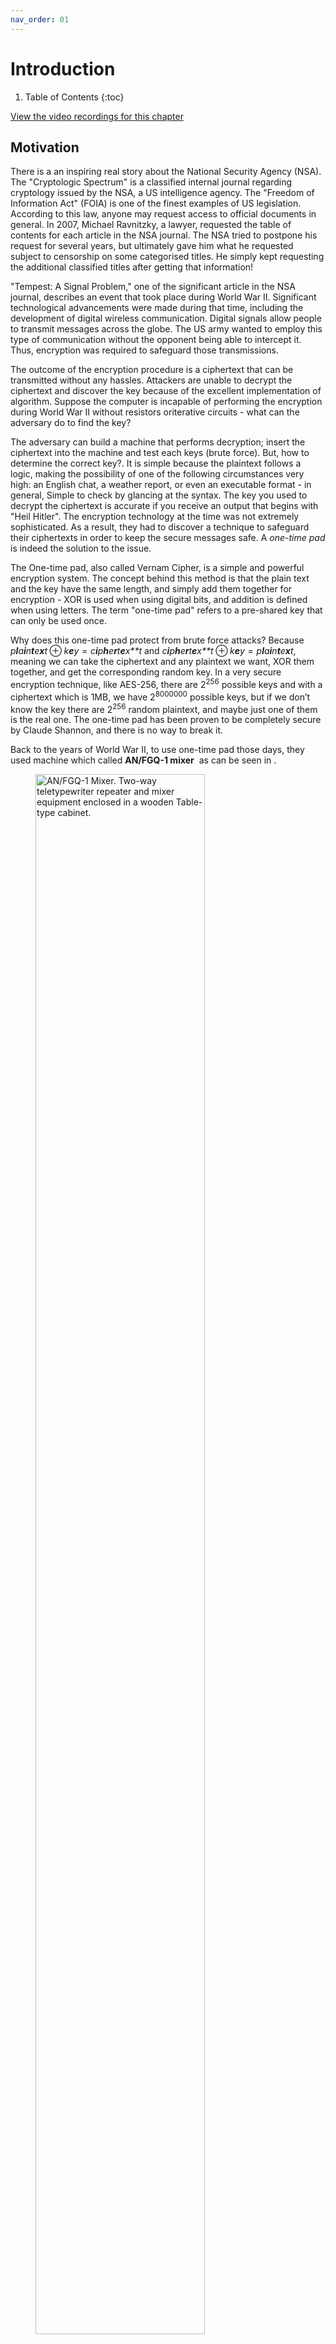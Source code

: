 ```yaml
---
nav_order: 01
---
```

# Introduction
1. Table of Contents
{:toc}

[View the video recordings for this
chapter](https://orenlab.sise.bgu.ac.il/AttacksonImplementationsCourseBook/#lecture-1---introduction)

## Motivation

There is a an inspiring real story about the National Security Agency
(NSA). The "Cryptologic Spectrum" is a classified internal journal
regarding cryptology issued by the NSA, a US intelligence agency. The
"Freedom of Information Act" (FOIA) is one of the finest examples of US
legislation. According to this law, anyone may request access to
official documents in general. In 2007, Michael Ravnitzky, a lawyer,
requested the table of contents for each article in the NSA journal. The
NSA tried to postpone his request for several years, but ultimately gave
him what he requested subject to censorship on some categorised titles.
He simply kept requesting the additional classified titles after getting
that information!

"Tempest: A Signal Problem," one of the significant article in the NSA
journal, describes an event that took place during World War II.
Significant technological advancements were made during that time,
including the development of digital wireless communication. Digital
signals allow people to transmit messages across the globe. The US army
wanted to employ this type of communication without the opponent being
able to intercept it. Thus, encryption was required to safeguard those
transmissions.

The outcome of the encryption procedure is a ciphertext that can be
transmitted without any hassles. Attackers are unable to decrypt the
ciphertext and discover the key because of the excellent implementation
of algorithm. Suppose the computer is incapable of performing the
encryption during World War II without resistors oriterative circuits -
what can the adversary do to find the key?

The adversary can build a machine that performs decryption; insert the
ciphertext into the machine and test each keys (brute force). But, how
to determine the correct key?. It is simple because the plaintext
follows a logic, making the possibility of one of the following
circumstances very high: an English chat, a weather report, or even an
executable format - in general, Simple to check by glancing at the
syntax. The key you used to decrypt the ciphertext is accurate if you
receive an output that begins with "Heil Hitler". The encryption
technology at the time was not extremely sophisticated. As a result,
they had to discover a technique to safeguard their ciphertexts in order
to keep the secure messages safe. A *one-time pad* is indeed the
solution to the issue.

The One-time pad, also called Vernam Cipher, is a simple and powerful
encryption system. The concept behind this method is that the plain text
and the key have the same length, and simply add them together for
encryption - XOR is used when using digital bits, and addition is
defined when using letters. The term "one-time pad" refers to a
pre-shared key that can only be used once.

Why does this one-time pad protect from brute force attacks? Because
*p**l**a**i**n**t**e**x**t* ⊕ *k**e**y* = *c**i**p**h**e**r**t**e**x**t*
and
*c**i**p**h**e**r**t**e**x**t* ⊕ *k**e**y* = *p**l**a**i**n**t**e**x**t*,
meaning we can take the ciphertext and any plaintext we want, XOR them
together, and get the corresponding random key. In a very secure
encryption technique, like AES-256, there are 2<sup>256</sup> possible
keys and with a ciphertext which is 1MB, we have 2<sup>8000000</sup>
possible keys, but if we don’t know the key there are 2<sup>256</sup>
random plaintext, and maybe just one of them is the real one. The
one-time pad has been proven to be completely secure by Claude Shannon,
and there is no way to break it.

Back to the years of World War II, to use one-time pad those days, they
used machine which called **AN/FGQ-1 mixer**  as can be seen in .

<figure>
<img src="images/ch1_Intro/MIxer.jpg" id="fig:Mixer" style="width:80.0%"
alt="AN/FGQ-1 Mixer. Two-way teletypewriter repeater and mixer equipment enclosed in a wooden Table-type cabinet." />
<figcaption aria-hidden="true"><strong>AN/FGQ-1 Mixer</strong>. Two-way
teletypewriter repeater and mixer equipment enclosed in a wooden
Table-type cabinet.</figcaption>
</figure>

This machine is a kind of a box, and next to the box, was seated a
wireless operator with a typewriter. The tape that came out from the
typewriter was with holes that spooled into the box together with
another piece of tape, which was the key. Inside the box there were
little lights that lit through the holes, and little punches which would
punch holes in the third piece of tape. The XOR result of the plain text
and the key was the output of one operation of the machine. Then, the
wireless operator fed the ciphertext into the digital radio to transmit.

Is the machine classified? If the system is designed right - you can
tell the adversary whatever you want except for the secret key, and the
system will remain secure.

So, these machines were used during the war, until they broke down, and
at the time that happened, they have been sent to the Bell Labs (which
produced the machines). The engineers who tried to repair one of the
machines that sat in a room, and on the other side of the room, there
was an **Oscilloscope**.

An Oscilloscope is like babies monitor - just for signals. You connect
the Oscilloscope to an electric circuit, and there is a line that rising
every time there is a difference in voltage. demonstrates such a setup.
This Oscilloscope was not connected to the mixer, it was just laying at
the other side of the room, connected to some other test equipment. The
engineers discovered that every time this mixer entered the digit into
the tape, they would get a pulse at the Oscilloscope. This is because
that when you send a current into an electric monitor, the current is
moving through the conductor and electromagnetic current is being
generated. The Oscilloscope has little wires, and the electromagnetic
waves can travel through those wires. As a result, we have a transmit
antenna and a receive antenna, so the Oscilloscope measures the holes
(the ciphertext) in the tape. Another possible explanation is that when
the punches punch a hole in the tape, it consumes so much current that
the voltage in the room drops a little, and then the lines in the
Oscilloscope, without being connected to anything, just “jump”.

<figure>
<img src="images/ch1_Intro/oscilloscope.jpg" id="fig:Oscillo"
style="width:80.0%"
alt="Oscilloscope. An electronic test instrument which graphically displays varying signal voltages as a function of time." />
<figcaption aria-hidden="true"><strong>Oscilloscope</strong>. An
electronic test instrument which graphically displays varying signal
voltages as a function of time.</figcaption>
</figure>

The engineers discovered  that the top-secret information inside this
machine was being transmitted over the air. The process the engineers
were supposed to do is called responsible disclosure, meaning to report
a bug. Like good engineers, they told the Secret Service people about
this bug, but they did not take their diagnosis seriously. So what did
they do? The Bell labs were located next to the US Secret Service
office, so they set up an antenna and they listened for an hour for
radio transmissions that the Secret Service got in their office, and
they gave the Secret Service their “top-secrets” analyzed messages.

Obviously, the US Secret Service realized that the reported attack was
not esoteric, and they asked for a solution from the engineers. The
solution of Bell labs was to modify the mixers - to surround them in a
wire cage which will absorb the radiation coming out from the machine,
to put a shield on the machine (to make sure the power consumption is
not affecting the outside), and to make sure that people are not getting
close to the machine more than 30 meters. The Secret Service people
decided to accept just the distance solution and not the
filtering/shielding/isolation solutions, because of the high expenses
and time that would cost to modify all the machines during wartime.

In 1954, the Soviet Union published a tender to build military phones.
They were very specific about protecting the phones by shielding them
and making sure they do not generate too much radiation. In addition,
they were also publishing strict tenders for other things like engines,
turbines, etc. In fact, this is an evidence that in those years, the
Soviet Union actually knew about the “bug” in the machine. In
conclusion, a one-time pad is the most secure cipher known, but from the
story above, we can see it was broken. So, what was broken? **The
implementation**.

<figure>
<img src="images/ch1_Intro/modern_systems.png" id="fig:Modern Systems"
style="width:80.0%"
alt="Modern Systems. A few modern systems that are vulnerable to implementation attacks." />
<figcaption aria-hidden="true"><strong>Modern Systems</strong>. A few
modern systems that are vulnerable to implementation
attacks.</figcaption>
</figure>

Here are a couple of **Modern Systems** which will break using attacks
on their implementation:

-   **Xbox 360**: Xbox is a PC that plays nothing but games, it is very
    cheap and you pay for the games. Attackers, obviously, want to crack
    the Xbox - to play games for free, to watch movies on the device or
    to run Linux. In Xbox there are some integrity checks, and one of
    the checks was done by a command called “memory compare”  , so you
    would calculate the integrity check over whatever software it
    supposes to run and you would have it stored in the secure memory,
    and then you would try to compare using these 2 values. This command
    leaks the length of the number of correct bytes before the first
    incorrect byte, so if you compare 2 blocks and the first bit is
    different - the response will be fast, and if the blocks identical
    until the very last bit - it would take a longer. This is one of the
    things that was enough to break the machine.

-   **Oyster Card**: it is a computer without power supply and inside
    this computer there are stored values. Attackers could attack this
    card to take the train for free. There are a lot of ways to attack
    the implantation of that card .

-   **Car Keys** : Car hacking has become more commonplace in recent
    years, due to the increased integration with electronic systems that
    include the car’s own lock system. With keyless entry systems, it
    uses wireless or radio signals to unlock the car. These signals can
    in turn be intercepted and used to break into the car and even start
    it. One such technique is called SARA or Signal Amplification Relay
    Attack.

-   **FPGA** : a piece of hardware which is a very versatile, meaning we
    can find it many kinds of hardware - routers, audio equipment,
    spaceships, etc. the FPGA has a firmware installed inside, and if
    you want to copy some designs you need to find the firmware. The
    firmware is encrypted, but a bunch of Germans researches discovered 
    that if you measure the power consumption of the FPGA while it is
    encrypting the firmware - you can find out what is the key.

When we implement an algorithm without being careful, we can be exposed
to implementation attacks. To protect ourselves against those attacks,
we must protect the implementation, but as we saw at World War II, this
countermeasure has a price. It makes the system more expensive, and
heavier.

## System Implementation

The simplest form of a computational system is a device which gets
input, makes a computation and finally produces an output as can be seen
in . We assume that our system contains a secret, which is not revealed
to anyone before, during and after the computation process.

<figure>
<img src="images/ch1_Intro/Secure_device1.png" id="fig:SecDev1"
style="width:80.0%"
alt="Simplest Model. The device make a computation using the secret and the input, and outputs the result." />
<figcaption aria-hidden="true"><strong>Simplest Model</strong>. The
device make a computation using the secret and the input, and outputs
the result.</figcaption>
</figure>

But, if that all what the “system” has, it is not a system, it is just
an algorithm. What turns an algorithm to be a system? It is the
implementation!

Think about ATM - very simple device without cryptography. The input is
our credit card and a 4-digits PIN code, the output is money. If we do
not know the PIN code we can go over the all possible combinations of
4-digits code (brute force), and finally find the correct PIN.
Unfortunately, we have a limit of 3 trials until the card is being
shredded. What an attacker can do?

As an output, and besides the money, we have also some additional
outputs which have been produced by the implementation of the physical
system. Those additional outputs are called “Side Channels” and they are
in fact outputs that the system designer did not intend to produce.
Those outputs are demonstrated in

<figure>
<img src="images/ch1_Intro/Secure_device2.png" id="fig:SecDev2"
style="width:80.0%"
alt="Side Channels of the System. Caused by the implementation of the system" />
<figcaption aria-hidden="true"><strong>Side Channels of the
System</strong>. Caused by the implementation of the system</figcaption>
</figure>

For example, we can measure the time it takes to complete an operation,
measure electromagnetic radiation, listen to the sound of the device
while an operation is being completed, measure power, etc. These are
**Passive Attacks** - meaning that we are letting the device to do its
“stuff” while we are just listening.

There are also **Active Attacks** - also called fault attacks which try
to break the device under test in a way that it will be “just a little
bit broken”. It can be done by turning it off in the middle of a
calculation, changing its clock, etc. As a result, we might not get the
actual secret, but we will get some kind of errors that can tell us a
lot about the secret.

<figure>
<img src="images/ch1_Intro/Secure_device3.png" id="fig:SecDev3"
style="width:80.0%"
alt="Fault Attacks. Manipulating the device through side channels" />
<figcaption aria-hidden="true"><strong>Fault Attacks</strong>.
Manipulating the device through side channels</figcaption>
</figure>

## Security of a System

When we can say that a system is secured? Usually, we define a system as
a “secured system” if the system maintains three aspects of information
security, known as the CIA  triad:

-   **Confidentiality** - when you are interacting with a system, you
    only get what you wanted to get. For instance, when I check my test
    grade, I will get my grade and not my friend’s grade. If I
    eavesdropped a conversation for example, it will no longer be
    confidential.

-   **Integrity** - all the data in the system is correct. A possible
    attack could be that one side of the communication will accept a
    message they are not supposed to accept. If I managed to manipulate
    a bank withdrawal, or jailbreak a device, its integrity would be
    compromised.

-   **Availability** - the system must work in a reasonable time. A
    possible attack could be a Denial of Service (DOS).

In the relation between those aspects is demonstrated as the Triangle of
Information Security.

We do not have to use cryptography to secure our system. For example, if
someone goes to some event without invitation, there is a security to
prevent him from getting in.

An **Algorithm** is a process or set of rules to be followed in
calculations or other problem-solving operations. An example of an
algorithm is GCD/Extended GCD. An algorithm is secure when it is
implementing the CIA triad mentioned above. A **Protocol** is when you
need to get something done, for example, AES - the input is a 128-bit
key and a 16-bytes plaintext (in case of different amount of bytes we
can use block cipher like CBC), and the output is a ciphertext.

<figure>
<img src="images/ch1_Intro/cia.jpg" id="fig:CIA" style="width:50.0%"
alt="CIA Triangle. The classic model for information security. Defines three objectives of security: maintaining confidentiality, integrity, and availability. Each objective addresses a different aspect of providing protection for information." />
<figcaption aria-hidden="true"><strong>CIA Triangle</strong>. The
classic model for information security. Defines three objectives of
security: maintaining confidentiality, integrity, and availability. Each
objective addresses a different aspect of providing protection for
information.</figcaption>
</figure>

The millionaire problem  is a classic problem by Yao and which introduce
the question of whether two millionaires can learn who is richer,
without revealing to one another how much money they each have. One
possible solution, they could invite a poor man, tell him the secret of
how much money each one has, and the poor man will announce who is
richer.

Cryptographically Secure Algorithms and Protocols:

-   **Encryption and Decryption** - Public key-RSA, Symmetric key-AES

-   **Signing and verification** - must be an asymmetric key. There are
    2 parties - signing party and verifying party, who gets the public
    key. The difference between signing and decryption is when one side
    sends a signed message it comes with a signature, and when one side
    decrypts a message it is sending only the ciphertext.

-   **Key Exchange** - Diffie Hellman algorithm.

-   **Hashing and HMACs** - a hash is a function that gets a long input
    (of arbitrary length) and outputs a fixed size output. A hash
    function is secure when it is difficult to find collisions in it,
    i.e 2 messages with the same hash. HMAC is a hash with a key - when
    you change the key, the hash is also changed.

-   **Multiparty Computation** - secure protocols for auctions, voting,
    etc.

-   **Cryptocurrency** - Bitcoin for example.

Secure Architectures without cryptography:

-   **Secure Policies** - like access control to a military base, for
    instance.

-   **User Separation and Sandboxing** - a program is divided into parts
    which are limited to the specific privileges they require in order
    to perform a specific task.

-   **Virtual Memory** - an application has a view of the memory, and we
    can take to pointer and point to some parts of the memory. We will
    get our old memory (which we are allowed) or the app will crash due
    to access to invalid memory space. In theory, we cannot get another
    user’s memory.

## Constructing and Using a Threat Model

What is the main advantage we have as attackers which allows us to break
implementations that are secure in theory? The main advantage is that we
have more inputs and outputs which translates into side channels and
leakage, so together it means that we can break a completely secure
algorithm. But when is an algorithm’s implementation secure? CIA triad
holds, but the thing that is missing here is the **story**, i.e. what
are we allowing the attacker to do with the system? The more power we
give the attacker, the less impressive the attack becomes.

Let us have a look at a little system where the assumptions were broken:

<figure>
<img src="images/ch1_Intro/Bank.jpg" id="fig:Bank" style="width:80.0%"
alt="ATM theft. The thieves simply ripped the machine out of the wall." />
<figcaption aria-hidden="true"><strong>ATM theft.</strong> The thieves
simply ripped the machine out of the wall.</figcaption>
</figure>

presents a wall of a bank in Ireland, on which an ATM was constructed.
As we know, the ATMs are very secure systems - they have encryption,
they check our ID very carefully and if we make any mistake they shred
the card. What just happened, is that the ATM was stolen from the wall
of a bank by thieves which took a vehicle and smashed it through the
wall. They then loaded the ATM on their track, and left the vehicle to
prevent the police from chasing them. We can learn from this story, that
although the ATM was secure, the threat model was wrong.

The most important thing about the threat model is the story. Once we
have the story, we can find out what are the different properties. We
specify them as follows:

-   **Victim Assets** - what does the victim have that I can steal?

    -   **Cryptographic secretes (keys)** - the keys are short, and when
        one key is stolen, - the attack has succeeded. There are two
        kinds of keys, long term, and short term.

        -   **Long Term Key** - the private key that identifies a
            server. If the key is stolen, it will be possible to sign
            malware as a software update.

        -   **Short Term Key** - a key that is generated during a
            session and is initialized from the long-term key. If this
            key gets stolen it is possible to decode all the messages in
            the current session and modify/inject them.

        Notice that if the long-term key is stolen, it does not mean the
        short-term key is stolen.

    -   **State secrets** - for example, ASLR or configuration of a
        system. If someone can find out the addresses of functions in
        the memory of a victim, he can write exploits.

    -   **Human secrets** - things which the users do not want to reveal
        like passwords, medical condition, etc.

-   **Attacker Capabilities** - what can the attacker do?

    -   **Off-path** - the attacker is sitting somewhere in the world -
        cannot observe or communicate with you, but he can attack you
        somehow.

    -   **Passive Man in the Middle** - attacker who can see the victim
        communication with the server, but cannot communicate with the
        victim directly.

    -   **Active Man in the Middle** - an attacker who can interact with
        the server and can do replay attacks.

    -   **Physical Access** - an attacker who has physical access to the
        victim. For example, removing or unplugging or melting stuff in
        the system.

    An important thing we need to consider when we are talking about
    attacker capabilities is the other defenses we must protect our
    system with, like guards or cameras. Another thing is the scale of
    the attack, meaning how many systems we can attack at once. If the
    attack is physical, it is probably just one system. If the attacker
    attacks from an android application, he might attack all the phones
    in the world.

-   **Attacker Objectives** - who are the attackers? What do they want?

    -   **Stealing stuff** - the attacker might want to steal your
        secrets.

    -   **Duplicating stuff** - for example, the attacker can buy one
        smart TV card, and generate a thousand duplicates from this card
        to sell them.

    -   **Forging stuff** - the attacker creates something new, driver
        licenses for instance.

    -   **Corrupting stuff** - the attacker breaks something and
        decommissioned the system.

Of course, the more limits we put on the attacker, the more and more
impressive the attack becomes.

## Related Work

The whole topic of Attacks on implementation has been widely researched,
and side channels attacks have been found on many various types of
implantation. Here are a few interesting such types of side channels
attacks and examples for actual attacks on those topics:

-   **Audio-based attacks** - for example, ultrasonic beacons and
    acoustic cryptanalysis. a type of side-channel attack that exploits
    sounds emitted by computers or other devices. Most of the modern
    acoustic audio-based attacks focus on the sounds produced by
    computer keyboards and internal computer components, but
    historically it has also been applied to impact printers and
    electromechanical deciphering machines. here are a few examples of
    real-life acoustic attacks:

    -   **1** In 2004, Dmitri Asonov and Rakesh Agrawal of the IBM
        Almaden Research Center announced that computer keyboards and
        keypads used on telephones and automated teller machines (ATMs)
        are vulnerable to attacks based on the sounds produced by
        different keys. Their attack employed a neural network to
        recognize the key being pressed. By analyzing recorded sounds,
        they were able to recover the text of data being entered. These
        techniques allow an attacker using covert listening devices to
        obtain passwords, passphrases, personal identification numbers
        (PINs), and other information entered via keyboards. In 2005, a
        group of UC Berkeley researchers performed a number of practical
        experiments demonstrating the validity of this kind of threat.

    -   **2** A new technique discovered by a research team at
        **Israel’s Ben-Gurion University Cybersecurity Research Center**
        allows data to be extracted using a computer’s speakers and
        headphones. Forbes published a report stating that researchers
        found a way to see information being displayed, by using a
        microphone, with 96.5 percent accuracy.

-   **Differential fault analysis** those attacks take multiple traces
    of two sets of data, then computes the difference of the average of
    these traces. If the difference is close to zero, then the two sets
    are not correlated, and if the p-value (typically ≥ 0.05) is higher,
    correlation can be assumed to be possible. An example of an attack
    that was achieved by this is cracking the difficult-to-solve 128-bit
    AES. Using differential fault analysis it was shown that the key can
    be broken into 16 bytes, where each byte can be solved individually.
    Testing each byte requires only 28, or 256 attempts, which means it
    would only take 16 x 256 or 4,096 attempts to be able to decipher
    the entire encryption key.

-   **Data remanence** Data remanence is the residual representation of
    digital data that remains even after attempts have been made to
    remove or erase the data. This residue may result from data being
    left intact by a nominal file deletion operation, by reformatting of
    storage media that does not remove data previously written to the
    media, or through physical properties of the storage media that
    allow previously written data to be recovered. Data remanence may
    make inadvertent disclosure of sensitive information possible should
    the storage media be released into an uncontrolled environment
    (e.g., thrown in the trash or lost) an example of an attack that is
    using data romance is cold boots which steal sensitive cryptographic
    materials like cryptographic keys by Keeping DRAMs at lower room
    temperature, say -50 degrees C, and making it hard for the Dram to
    preserve his data properly. more details on this attack can be found
    here
    [cold-boot-attack](https://resources.infosecinstitute.com/cold-boot-attack/#gref).

-   **Optical attacks** these attacks range from the relatively simple
    (eavesdropping on a monitor via reflections) through to complex
    (communicating with an infected device via LED blinks). An article
    of optical attack utilizing the photonic side-channel against a
    public-key of common implementations of RSA [optical side-channel
    against a public-key of
    RSA](https://www.eng.tau.ac.il/~yash/ieee-host-2017.pdf).

In addition to those attacks, there are even more side channels attacks
research and new weaknesses are discovered every time. More of such
attacks like Specter, RowHummer, and many more will be described widely
in this course.

### Research Highlights

The paper discusses the meaning and implications of confining a problem
during its execution. Multiple examples are presented to describe the
problem and necessary conditions are stated and justified.  
  
We are already familiar with the need of protection systems to safeguard
the data from unauthorized access or modification and programs from
unauthorized execution. This requires creating a controlled environment
where another, perhaps untrustworthy program could be run safely and was
solved prior.  
  
Terminology - The customer wants to ensure that the service cannot read
or modify any data which he did not explicitly grant access to.  
  
Even after we prevented all unauthorized access the service may be still
able to injure the customer, this can be achieved by leaking the input
data that the customer gives it. The service might leak data which the
customer regards as confidential and generally there will be no
indication that the security of data has been compromised. From now, the
problem of constraining a service will be called the confinement
problem. We would like to characterize this problem precisely and
describe methods to block some of the possible escape paths for data
from confinement.  
  
Our main goal is to confine an arbitrary program. The program may not be
able to work as usual when it is under confinement, but it will be
unable to leak data.  
  
Some of the possible leaks might be (1) collecting data and returning it
to the owner when called, (2) writing to a permanent file in its owner’s
directory, (3) creating a temporary file for the owner to read before
the service to complete its work, (4) Using the system’s interprocess
communication facility. After presenting these types of leaks, the paper
continues to elaborate about more advanced leaks through covert
channels, i.e. channels which are not intended for information
transfer.  
  
The first method is done by exploiting interlocks which prevent files
from being open for writing and reading at the same time. The service
and its owner can use this to simulate a shared Boolean variable which
one program can set and the other can read, for transmitting a single
bit. The second method is created by varying the ratio of computing to
input/output or paging rate. A concurrently running process can observe
the performance of the system and receive this information.  
  
The channels described above fall into three categories: storage of
various kinds, Legitimate communication channels and covert channels.  
  
The paper then continues to discuss rules for confinement. The first
observation is that a confined program must be memoryless. We can now
state a rule of total isolation, forcing a confined program to not make
any calls to any other programs. However, this rule is impractical. We
need to improve this situation. A new confinement rule that we can
formulate is transitivity, meaning that if a confined program calls
another untrusted program, the called program must also be confined.  
  
Then, two simple principles are presented. The first one is called
masking. This rule states that a confined program must allow the caller
to determine its input into the different channels. However, in the case
of covert channels, one further point must be made. We need to ensure
that the input of a confined program to covert channels conforms to the
caller’s specifications. This might require slowing the program down,
generating spurious disk references etc.
